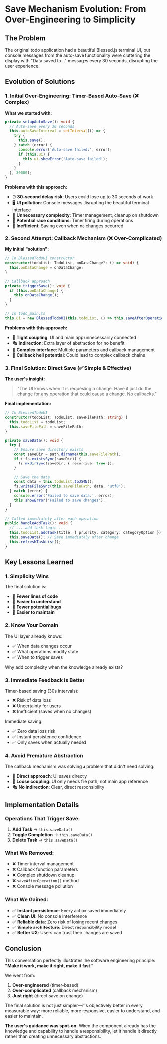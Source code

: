 # Save Mechanism Evolution: From Over-Engineering to Simplicity

## The Problem
The original todo application had a beautiful Blessed.js terminal UI, but console messages from the auto-save functionality were cluttering the display with "Data saved to..." messages every 30 seconds, disrupting the user experience.

## Evolution of Solutions

### 1. Initial Over-Engineering: Timer-Based Auto-Save (❌ Complex)

**What we started with:**
```typescript
private setupAutoSave(): void {
  // Auto-save every 30 seconds
  this.autoSaveInterval = setInterval(() => {
    try {
      this.save();
    } catch (error) {
      console.error('Auto-save failed:', error);
      if (this.ui) {
        this.ui.showError('Auto-save failed');
      }
    }
  }, 30000);
}
```

**Problems with this approach:**
- ⏰ **30-second delay risk**: Users could lose up to 30 seconds of work
- 🖥️ **UI pollution**: Console messages disrupting the beautiful terminal interface
- 🔄 **Unnecessary complexity**: Timer management, cleanup on shutdown
- 🐛 **Potential race conditions**: Timer firing during operations
- 💾 **Inefficient**: Saving even when no changes occurred

### 2. Second Attempt: Callback Mechanism (❌ Over-Complicated)

**My initial "solution":**
```typescript
// In BlessedTodoUI constructor
constructor(todoList: TodoList, onDataChange?: () => void) {
  this.onDataChange = onDataChange;
}

// Callback approach
private triggerSave(): void {
  if (this.onDataChange) {
    this.onDataChange();
  }
}

// In todo_main.ts
this.ui = new BlessedTodoUI(this.todoList, () => this.saveAfterOperation());
```

**Problems with this approach:**
- 🔗 **Tight coupling**: UI and main app unnecessarily connected
- 🎭 **Indirection**: Extra layer of abstraction for no benefit
- 🧩 **Complex interface**: Multiple parameters and callback management
- 🔄 **Callback hell potential**: Could lead to complex callback chains

### 3. Final Solution: Direct Save (✅ Simple & Effective)

**The user's insight:**
> "The UI knows when it is requesting a change. Have it just do the change for any operation that could cause a change. No callbacks."

**Final implementation:**
```typescript
// In BlessedTodoUI
constructor(todoList: TodoList, saveFilePath: string) {
  this.todoList = todoList;
  this.saveFilePath = saveFilePath;
}

private saveData(): void {
  try {
    // Ensure save directory exists
    const saveDir = path.dirname(this.saveFilePath);
    if (!fs.existsSync(saveDir)) {
      fs.mkdirSync(saveDir, { recursive: true });
    }
    
    // Save the data
    const data = this.todoList.toJSON();
    fs.writeFileSync(this.saveFilePath, data, 'utf8');
  } catch (error) {
    console.error('Failed to save data:', error);
    this.showError('Failed to save changes');
  }
}

// Called immediately after each operation
public handleAddTask(): void {
  // ... add task logic ...
  this.todoList.addTask(title, { priority, category: categoryOption });
  this.saveData(); // Save immediately after change
  this.refreshTaskList();
}
```

## Key Lessons Learned

### 1. **Simplicity Wins**
The final solution is:
- 📝 **Fewer lines of code**
- 🧠 **Easier to understand**
- 🐛 **Fewer potential bugs**
- 🔧 **Easier to maintain**

### 2. **Know Your Domain**
The UI layer already knows:
- ✅ When data changes occur
- ✅ What operations modify state
- ✅ When to trigger saves

Why add complexity when the knowledge already exists?

### 3. **Immediate Feedback is Better**
Timer-based saving (30s intervals):
- ❌ Risk of data loss
- ❌ Uncertainty for users
- ❌ Inefficient (saves when no changes)

Immediate saving:
- ✅ Zero data loss risk
- ✅ Instant persistence confidence
- ✅ Only saves when actually needed

### 4. **Avoid Premature Abstraction**
The callback mechanism was solving a problem that didn't need solving:
- 🎯 **Direct approach**: UI saves directly
- 🔗 **Loose coupling**: UI only needs file path, not main app reference
- 🎭 **No indirection**: Clear, direct responsibility

## Implementation Details

### Operations That Trigger Save:
1. **Add Task** → `this.saveData()`
2. **Toggle Completion** → `this.saveData()`
3. **Delete Task** → `this.saveData()`

### What We Removed:
- ❌ Timer interval management
- ❌ Callback function parameters
- ❌ Complex shutdown cleanup
- ❌ `saveAfterOperation()` method
- ❌ Console message pollution

### What We Gained:
- ✅ **Instant persistence**: Every action saved immediately
- ✅ **Clean UI**: No console interference
- ✅ **Reliable data**: Zero risk of losing recent changes
- ✅ **Simple architecture**: Direct responsibility model
- ✅ **Better UX**: Users can trust their changes are saved

## Conclusion

This conversation perfectly illustrates the software engineering principle: **"Make it work, make it right, make it fast."** 

We went from:
1. **Over-engineered** (timer-based) 
2. **Over-complicated** (callback mechanism)
3. **Just right** (direct save on change)

The final solution is not just simpler—it's objectively better in every measurable way: more reliable, more responsive, easier to understand, and easier to maintain.

**The user's guidance was spot-on**: When the component already has the knowledge and capability to handle a responsibility, let it handle it directly rather than creating unnecessary abstractions.
